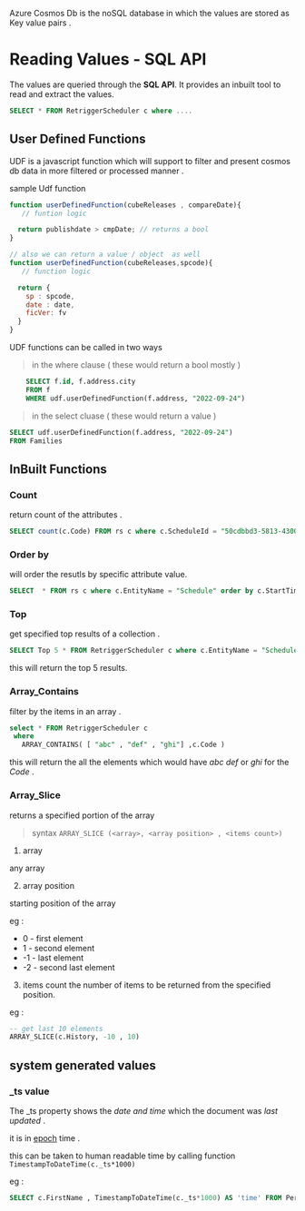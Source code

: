 Azure Cosmos Db is the noSQL database in which the values are stored as Key value pairs . 


# Reading Values - SQL API 

The values are queried through the **SQL API**. It provides an inbuilt tool to read and extract the values.


``` SQL
SELECT * FROM RetriggerScheduler c where ....

```

## User Defined Functions 
UDF is a javascript function which will support to filter and present cosmos db data in more filtered or processed manner . 

sample Udf function 

``` js
function userDefinedFunction(cubeReleases , compareDate){
   // funtion logic 

  return publishdate > cmpDate; // returns a bool 
}

// also we can return a value / object  as well
function userDefinedFunction(cubeReleases,spcode){
   // function logic

  return {
    sp : spcode,
    date : date,
    ficVer: fv
  }
}
```

UDF functions can be called in two ways 

> in the where clause ( these would return a bool mostly )

``` sql 
    SELECT f.id, f.address.city
    FROM f
    WHERE udf.userDefinedFunction(f.address, "2022-09-24")
```
> in the select cluase ( these would return a value )

``` sql
SELECT udf.userDefinedFunction(f.address, "2022-09-24")
FROM Families
```

## InBuilt Functions 

### Count 

return count of the attributes . 

``` SQL
SELECT count(c.Code) FROM rs c where c.ScheduleId = "50cdbbd3-5813-4300-b775-ada8105622e8"
```

### Order by 

will order the resutls by specific attribute value. 

``` SQL
SELECT  * FROM rs c where c.EntityName = "Schedule" order by c.StartTime  desc 

```
### Top

get specified top results of a collection .

``` SQL
SELECT Top 5 * FROM RetriggerScheduler c where c.EntityName = "Schedule"
```

this will return the top 5 results. 

### Array_Contains

filter by the items in an array . 

``` SQL
select * FROM RetriggerScheduler c 
 where 
   ARRAY_CONTAINS( [ "abc" , "def" , "ghi"] ,c.Code ) 

```

this will return the all the elements which would have *abc* *def* or *ghi* for the *Code* . 

### Array_Slice 

returns a specified portion of the array 

> syntax  ``` ARRAY_SLICE (<array>, <array position> , <items count>) ```

1.  array 

any array 

2. array position 

starting position of the array 

eg : 
  - 0 - first element 
  - 1 - second element
  - -1 - last element 
  - -2 - second last element 

3. items count 
  the number of items to be returned from the specified position. 

  eg : 
  ``` sql
  -- get last 10 elements 
  ARRAY_SLICE(c.History, -10 , 10) 
  ```

## system generated values 

### _ts value

The _ts property shows the *date and time* which the document was *last updated* . 

it is in [epoch](https://en.wikipedia.org/wiki/Unix_time) time . 

this can be taken to human readable time by calling function ``` TimestampToDateTime(c._ts*1000) ```

eg : 

``` sql 
SELECT c.FirstName , TimestampToDateTime(c._ts*1000) AS 'time' FROM Person c
```